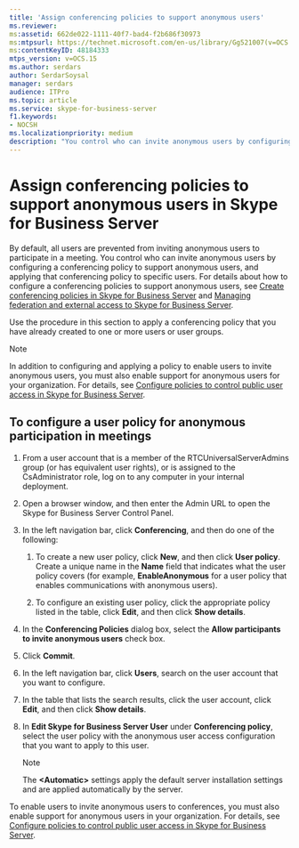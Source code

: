 ```yaml
---
title: 'Assign conferencing policies to support anonymous users'
ms.reviewer: 
ms:assetid: 662de022-1111-40f7-bad4-f2b686f30973
ms:mtpsurl: https://technet.microsoft.com/en-us/library/Gg521007(v=OCS.15)
ms:contentKeyID: 48184333
mtps_version: v=OCS.15
ms.author: serdars
author: SerdarSoysal
manager: serdars
audience: ITPro
ms.topic: article
ms.service: skype-for-business-server
f1.keywords:
- NOCSH
ms.localizationpriority: medium
description: "You control who can invite anonymous users by configuring a conferencing policy to support anonymous users, and applying that conferencing policy to specific users."
---
```


# Assign conferencing policies to support anonymous users in Skype for Business Server 


By default, all users are prevented from inviting anonymous users to participate in a meeting. You control who can invite anonymous users by configuring a conferencing policy to support anonymous users, and applying that conferencing policy to specific users. For details about how to configure a conferencing policies to support anonymous users, see [Create conferencing policies in Skype for Business Server](../../conferencing/create-policies.md) and [Managing federation and external access to Skype for Business Server](../managing-federation-and-external-access.md).

Use the procedure in this section to apply a conferencing policy that you have already created to one or more users or user groups.

> [!NOTE]  
> In addition to configuring and applying a policy to enable users to invite anonymous users, you must also enable support for anonymous users for your organization. For details, see [Configure policies to control public user access in Skype for Business Server](../external-access-policies/configure-policies-to-control-public-user-access.md).


## To configure a user policy for anonymous participation in meetings

1.  From a user account that is a member of the RTCUniversalServerAdmins group (or has equivalent user rights), or is assigned to the CsAdministrator role, log on to any computer in your internal deployment.

2.  Open a browser window, and then enter the Admin URL to open the Skype for Business Server Control Panel. 

3.  In the left navigation bar, click **Conferencing**, and then do one of the following:
    
    1.  To create a new user policy, click **New**, and then click **User policy**. Create a unique name in the **Name** field that indicates what the user policy covers (for example, **EnableAnonymous** for a user policy that enables communications with anonymous users).
    
    2.  To configure an existing user policy, click the appropriate policy listed in the table, click **Edit**, and then click **Show details**.

4.  In the **Conferencing Policies** dialog box, select the **Allow participants to invite anonymous users** check box.

5.  Click **Commit**.

6.  In the left navigation bar, click **Users**, search on the user account that you want to configure.

7.  In the table that lists the search results, click the user account, click **Edit**, and then click **Show details**.

8.  In **Edit Skype for Business Server User** under **Conferencing policy**, select the user policy with the anonymous user access configuration that you want to apply to this user.  

    > [!NOTE]  
    > The <STRONG>&lt;Automatic&gt;</STRONG> settings apply the default server installation settings and are applied automatically by the server.


To enable users to invite anonymous users to conferences, you must also enable support for anonymous users in your organization. For details, see [Configure policies to control public user access in Skype for Business Server](../external-access-policies/configure-policies-to-control-public-user-access.md).

